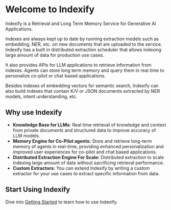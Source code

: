 # Welcome to Indexify

Indexify is a Retrieval and Long Term Memory Service for Generative AI Applications.

Indexes are always kept up to date by running extraction models such as embedding, NER, etc. on new documents that are uploaded to the service. Indexify has a built in distributed extraction scheduler that allows indexing large amount of data for production use cases.

It also provides APIs for LLM applications to retrieve information from indexes. Agents can store long term memory and query them in real time to personalize co-pilot or chat based applications.

Besides indexes of embedding vectors for semantic search, Indexify can also build indexes that contain K/V or JSON documents extracted by NER models, intent understanding, etc.

## Why use Indexify
* **Knowledge Base for LLMs:** Real time retrieval of knowledge and context from private documents and structured data to improve accuracy of LLM models.
* **Memory Engine for Co-Pilot agents:** Store and retrieve long-term memory of agents in real-time, providing enhanced personalization and improved user experiences for co-pilot and chat based applications.
* **Distributed Extraction Engine For Scale:** Distributed extraction to scale indexing large amount of data without sacrificing retrieval performance.
* **Custom Extractors:** You can extend Indexify by writing a custom extractor for your use cases to extract specific information from data.

## Start Using Indexify
Dive into [Getting Started](getting_started.md) to learn how to use Indexify.
